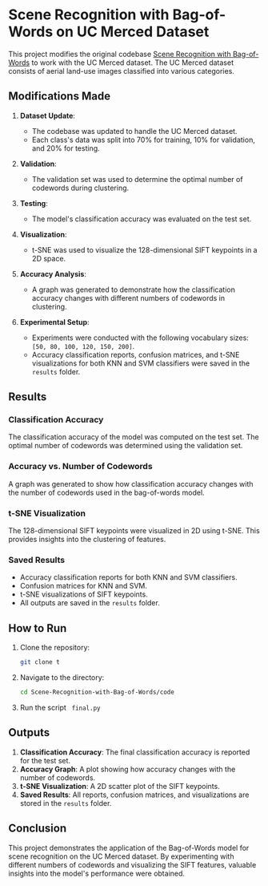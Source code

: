 # Scene Recognition with Bag-of-Words on UC Merced Dataset

This project modifies the original codebase [Scene Recognition with Bag-of-Words](https://github.com/lionelmessi6410/Scene-Recognition-with-Bag-of-Words) to work with the UC Merced dataset. The UC Merced dataset consists of aerial land-use images classified into various categories.

## Modifications Made

1. **Dataset Update**:
   - The codebase was updated to handle the UC Merced dataset.
   - Each class's data was split into 70% for training, 10% for validation, and 20% for testing.

2. **Validation**:
   - The validation set was used to determine the optimal number of codewords during clustering.

3. **Testing**:
   - The model's classification accuracy was evaluated on the test set.

4. **Visualization**:
   - t-SNE was used to visualize the 128-dimensional SIFT keypoints in a 2D space.

5. **Accuracy Analysis**:
   - A graph was generated to demonstrate how the classification accuracy changes with different numbers of codewords in clustering.

6. **Experimental Setup**:
   - Experiments were conducted with the following vocabulary sizes: `[50, 80, 100, 120, 150, 200]`.
   - Accuracy classification reports, confusion matrices, and t-SNE visualizations for both KNN and SVM classifiers were saved in the `results` folder.


## Results

### Classification Accuracy
The classification accuracy of the model was computed on the test set. The optimal number of codewords was determined using the validation set.

### Accuracy vs. Number of Codewords
A graph was generated to show how classification accuracy changes with the number of codewords used in the bag-of-words model. 

### t-SNE Visualization
The 128-dimensional SIFT keypoints were visualized in 2D using t-SNE. This provides insights into the clustering of features.

### Saved Results
- Accuracy classification reports for both KNN and SVM classifiers.
- Confusion matrices for KNN and SVM.
- t-SNE visualizations of SIFT keypoints.
- All outputs are saved in the `results` folder.

## How to Run

1. Clone the repository:
   ```bash
   git clone t
   ```

2. Navigate to the directory:
   ```bash
   cd Scene-Recognition-with-Bag-of-Words/code 
   ```

3. Run the script <code> final.py </code>


## Outputs

1. **Classification Accuracy**: The final classification accuracy is reported for the test set.
2. **Accuracy Graph**: A plot showing how accuracy changes with the number of codewords.
3. **t-SNE Visualization**: A 2D scatter plot of the SIFT keypoints.
4. **Saved Results**: All reports, confusion matrices, and visualizations are stored in the `results` folder.

## Conclusion
This project demonstrates the application of the Bag-of-Words model for scene recognition on the UC Merced dataset. By experimenting with different numbers of codewords and visualizing the SIFT features, valuable insights into the model's performance were obtained.

